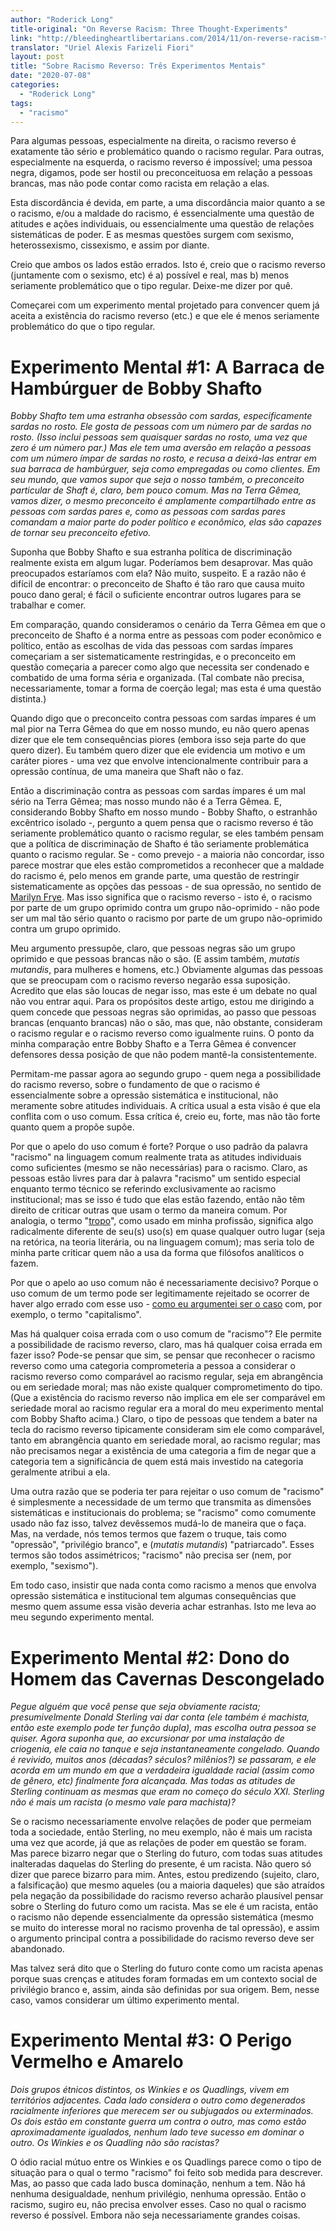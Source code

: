 ```yaml
---
author: "Roderick Long"
title-original: "On Reverse Racism: Three Thought-Experiments"
link: "http://bleedingheartlibertarians.com/2014/11/on-reverse-racism-three-thought-experiments/"
translator: "Uriel Alexis Farizeli Fiori"
layout: post
title: "Sobre Racismo Reverso: Três Experimentos Mentais"
date: "2020-07-08"
categories:   
  - "Roderick Long"
tags: 
  - "racismo"
---
```


Para algumas pessoas, especialmente na direita, o racismo reverso é exatamente tão sério e problemático quando o racismo regular. Para outras, especialmente na esquerda, o racismo reverso é impossível; uma pessoa negra, digamos, pode ser hostil ou preconceituosa em relação a pessoas brancas, mas não pode contar como racista em relação a elas.

Esta discordância é devida, em parte, a uma discordância maior quanto a se o racismo, e/ou a maldade do racismo, é essencialmente uma questão de atitudes e ações individuais, ou essencialmente uma questão de relações sistemáticas de poder. E as mesmas questões surgem com sexismo, heterossexismo, cissexismo, e assim por diante.

Creio que ambos os lados estão errados. Isto é, creio que o racismo reverso (juntamente com o sexismo, etc) é a) possível e real, mas b) menos seriamente problemático que o tipo regular. Deixe-me dizer por quê.

Começarei com um experimento mental projetado para convencer quem já aceita a existência do racismo reverso (etc.) e que ele é menos seriamente problemático do que o tipo regular.

# Experimento Mental #1: A Barraca de Hambúrguer de Bobby Shafto

_Bobby Shafto tem uma estranha obsessão com sardas, especificamente sardas no rosto. Ele gosta de pessoas com um número par de sardas no rosto. (Isso inclui pessoas sem quaisquer sardas no rosto, uma vez que zero é um número par.) Mas ele tem uma aversão em relação a pessoas com um número ímpar de sardas no rosto, e recusa a deixá-las entrar em sua barraca de hambúrguer, seja como empregadas ou como clientes. Em seu mundo, que vamos supor que seja o nosso também, o preconceito particular de Shaft é, claro, bem pouco comum. Mas na Terra Gêmea, vamos dizer, o mesmo preconceito é amplamente compartilhado entre as pessoas com sardas pares e, como as pessoas com sardas pares comandam a maior parte do poder político e econômico, elas são capazes de tornar seu preconceito efetivo._

Suponha que Bobby Shafto e sua estranha política de discriminação realmente exista em algum lugar. Poderíamos bem desaprovar. Mas quão preocupados estaríamos com ela? Não muito, suspeito. E a razão não é difícil de encontrar: o preconceito de Shafto é tão raro que causa muito pouco dano geral; é fácil o suficiente encontrar outros lugares para se trabalhar e comer.

Em comparação, quando consideramos o cenário da Terra Gêmea em que o preconceito de Shafto é a norma entre as pessoas com poder econômico e político, então as escolhas de vida das pessoas com sardas ímpares começariam a ser sistematicamente restringidas, e o preconceito em questão começaria a parecer como algo que necessita ser condenado e combatido de uma forma séria e organizada. (Tal combate não precisa, necessariamente, tomar a forma de coerção legal; mas esta é uma questão distinta.)

Quando digo que o preconceito contra pessoas com sardas ímpares é um mal pior na Terra Gêmea do que em nosso mundo, eu não quero apenas dizer que ele tem consequências piores (embora isso seja parte do que quero dizer). Eu também quero dizer que ele evidencia um motivo e um caráter piores - uma vez que envolve intencionalmente contribuir para a opressão contínua, de uma maneira que Shaft não o faz.

Então a discriminação contra as pessoas com sardas ímpares é um mal sério na Terra Gêmea; mas nosso mundo não é a Terra Gêmea. E, considerando Bobby Shafto em nosso mundo - Bobby Shafto, o estranhão excêntrico isolado -, pergunto a quem pensa que o racismo reverso é tão seriamente problemático quanto o racismo regular, se eles também pensam que a política de discriminação de Shafto é tão seriamente problemática quanto o racismo regular. Se - como prevejo - a maioria não concordar, isso parece mostrar que eles estão comprometidos a reconhecer que a maldade do racismo é, pelo menos em grande parte, uma questão de restringir sistematicamente as opções das pessoas - de sua opressão, no sentido de [Marilyn Frye](https://en.wikipedia.org/wiki/Marilyn_Frye). Mas isso significa que o racismo reverso - isto é, o racismo por parte de um grupo oprimido contra um grupo não-oprimido - não pode ser um mal tão sério quanto o racismo por parte de um grupo não-oprimido contra um grupo oprimido.

Meu argumento pressupõe, claro, que pessoas negras são um grupo oprimido e que pessoas brancas não o são. (E assim também, _mutatis mutandis_, para mulheres e homens, etc.) Obviamente algumas das pessoas que se preocupam com o racismo reverso negarão essa suposição. Acredito que elas são loucas de negar isso, mas este é um debate no qual não vou entrar aqui. Para os propósitos deste artigo, estou me dirigindo a quem concede que pessoas negras são oprimidas, ao passo que pessoas brancas (enquanto brancas) não o são, mas que, não obstante, consideram o racismo regular e o racismo reverso como igualmente ruins. O ponto da minha comparação entre Bobby Shafto e a Terra Gêmea é convencer defensores dessa posição de que não podem mantê-la consistentemente.

Permitam-me passar agora ao segundo grupo - quem nega a possibilidade do racismo reverso, sobre o fundamento de que o racismo é essencialmente sobre a opressão sistemática e institucional, não meramente sobre atitudes individuais. A crítica usual a esta visão é que ela conflita com o uso comum. Essa crítica é, creio eu, forte, mas não tão forte quanto quem a propõe supõe.

Por que o apelo do uso comum é forte? Porque o uso padrão da palavra "racismo" na linguagem comum realmente trata as atitudes individuais como suficientes (mesmo se não necessárias) para o racismo. Claro, as pessoas estão livres para dar à palavra "racismo" um sentido especial enquanto termo técnico se referindo exclusivamente ao racismo institucional; mas se isso é tudo que elas estão fazendo, então não têm direito de criticar outras que usam o termo da maneira comum. Por analogia, o termo "[tropo](http://plato.stanford.edu/entries/tropes/)", como usado em minha profissão, significa algo radicalmente diferente de seu(s) uso(s) em quase qualquer outro lugar (seja na retórica, na teoria literária, ou na linguagem comum); mas seria tolo de minha parte criticar quem não a usa da forma que filósofos analíticos o fazem.

Por que o apelo ao uso comum não é necessariamente decisivo? Porque o uso comum de um termo pode ser legitimamente rejeitado se ocorrer de haver algo errado com esse uso - [como eu argumentei ser o caso](./a-esquerda-e-direita-de-rothbard-quarenta-anos-depois/) com, por exemplo, o termo "capitalismo".

Mas há qualquer coisa errada com o uso comum de "racismo"? Ele permite a possibilidade de racismo reverso, claro, mas há qualquer coisa errada em fazer isso? Pode-se pensar que sim, se pensar que reconhecer o racismo reverso como uma categoria comprometeria a pessoa a considerar o racismo reverso como comparável ao racismo regular, seja em abrangência ou em seriedade moral; mas não existe qualquer comprometimento do tipo. (Que a existência do racismo reverso não implica em ele ser comparável em seriedade moral ao racismo regular era a moral do meu experimento mental com Bobby Shafto acima.) Claro, o tipo de pessoas que tendem a bater na tecla do racismo reverso tipicamente consideram sim ele como comparável, tanto em abrangência quanto em seriedade moral, ao racismo regular; mas não precisamos negar a existência de uma categoria a fim de negar que a categoria tem a significância de quem está mais investido na categoria geralmente atribui a ela.

Uma outra razão que se poderia ter para rejeitar o uso comum de "racismo" é simplesmente a necessidade de um termo que transmita as dimensões sistemáticas e institucionais do problema; se "racismo" como comumente usado não faz isso, talvez devêssemos mudá-lo de maneira que o faça. Mas, na verdade, nós temos termos que fazem o truque, tais como "opressão", "privilégio branco", e (_mutatis mutandis_) "patriarcado". Esses termos são todos assimétricos; "racismo" não precisa ser (nem, por exemplo, "sexismo").

Em todo caso, insistir que nada conta como racismo a menos que envolva opressão sistemática e institucional tem algumas consequências que mesmo quem assume essa visão deveria achar estranhas. Isto me leva ao meu segundo experimento mental.

# Experimento Mental #2: Dono do Homem das Cavernas Descongelado

_Pegue alguém que você pense que seja obviamente racista; presumivelmente Donald Sterling vai dar conta (ele também é machista, então este exemplo pode ter função dupla), mas escolha outra pessoa se quiser. Agora suponha que, ao excursionar por uma instalação de criogenia, ele caia no tanque e seja instantaneamente congelado. Quando é revivido, muitos anos (décadas? séculos? milênios?) se passaram, e ele acorda em um mundo em que a verdadeira igualdade racial (assim como de gênero, etc) finalmente fora alcançada. Mas todas as atitudes de Sterling continuam as mesmas que eram no começo do século XXI. Sterling não é mais um racista (o mesmo vale para machista)?_

Se o racismo necessariamente envolve relações de poder que permeiam toda a sociedade, então Sterling, no meu exemplo, não é mais um racista uma vez que acorde, já que as relações de poder em questão se foram. Mas parece bizarro negar que o Sterling do futuro, com todas suas atitudes inalteradas daquelas do Sterling do presente, é um racista. Não quero só dizer que parece bizarro para mim. Antes, estou predizendo (sujeito, claro, a falsificação) que mesmo aqueles (ou a maioria daqueles) que são atraídos pela negação da possibilidade do racismo reverso acharão plausível pensar sobre o Sterling do futuro como um racista. Mas se ele é um racista, então o racismo não depende essencialmente da opressão sistemática (mesmo se muito do interesse moral no racismo provenha de tal opressão), e assim o argumento principal contra a possibilidade do racismo reverso deve ser abandonado.

Mas talvez será dito que o Sterling do futuro conte como um racista apenas porque suas crenças e atitudes foram formadas em um contexto social de privilégio branco e, assim, ainda são definidas por sua origem. Bem, nesse caso, vamos considerar um último experimento mental.

# Experimento Mental #3: O Perigo Vermelho e Amarelo

_Dois grupos étnicos distintos, os Winkies e os Quadlings, vivem em territórios adjacentes. Cada lado considera o outro como degenerados racialmente inferiores que merecem ser ou subjugados ou exterminados. Os dois estão em constante guerra um contra o outro, mas como estão aproximadamente igualados, nenhum lado teve sucesso em dominar o outro. Os Winkies e os Quadling não são racistas?_

O ódio racial mútuo entre os Winkies e os Quadlings parece como o tipo de situação para o qual o termo "racismo" foi feito sob medida para descrever. Mas, ao passo que cada lado busca dominação, nenhum a tem. Não há nenhuma desigualdade, nenhum privilégio, nenhuma opressão. Então o racismo, sugiro eu, não precisa envolver esses. Caso no qual o racismo reverso é possível. Embora não seja necessariamente grandes coisas.
